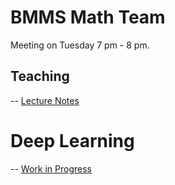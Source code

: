 # BMMS Math Team

Meeting on Tuesday 7 pm - 8 pm.


## Teaching

-- [Lecture Notes](./Teaching.md)


# Deep Learning
-- [Work in Progress](./Deep_Learning.md)